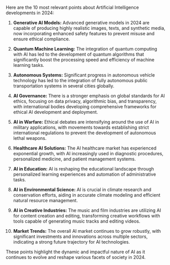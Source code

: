 Here are the 10 most relevant points about Artificial Intelligence developments in 2024:

1. **Generative AI Models:** Advanced generative models in 2024 are capable of producing highly realistic images, texts, and synthetic media, now incorporating enhanced safety features to prevent misuse and ensure ethical compliance.
   
2. **Quantum Machine Learning:** The integration of quantum computing with AI has led to the development of quantum algorithms that significantly boost the processing speed and efficiency of machine learning tasks.

3. **Autonomous Systems:** Significant progress in autonomous vehicle technology has led to the integration of fully autonomous public transportation systems in several cities globally.

4. **AI Governance:** There is a stronger emphasis on global standards for AI ethics, focusing on data privacy, algorithmic bias, and transparency, with international bodies developing comprehensive frameworks for ethical AI development and deployment.

5. **AI in Warfare:** Ethical debates are intensifying around the use of AI in military applications, with movements towards establishing strict international regulations to prevent the development of autonomous lethal weapons.

6. **Healthcare AI Solutions:** The AI healthcare market has experienced exponential growth, with AI increasingly used in diagnostic procedures, personalized medicine, and patient management systems.

7. **AI in Education:** AI is reshaping the educational landscape through personalized learning experiences and automation of administrative tasks.

8. **AI in Environmental Science:** AI is crucial in climate research and conservation efforts, aiding in accurate climate modeling and efficient natural resource management.

9. **AI in Creative Industries:** The music and film industries are utilizing AI for content creation and editing, transforming creative workflows with tools capable of generating music tracks and editing videos.

10. **Market Trends:** The overall AI market continues to grow robustly, with significant investments and innovations across multiple sectors, indicating a strong future trajectory for AI technologies.

These points highlight the dynamic and impactful nature of AI as it continues to evolve and reshape various facets of society in 2024.